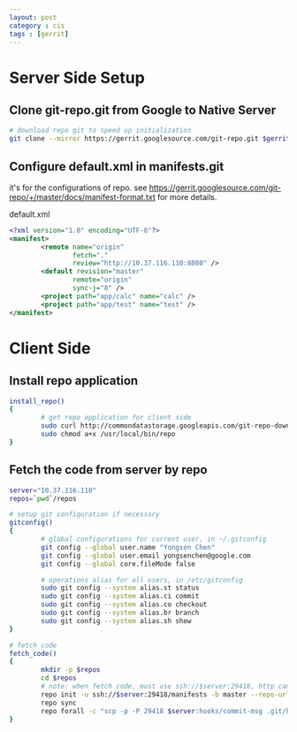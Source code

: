 ```yaml
---
layout: post
category : cis
tags : [gerrit]
---
```


# Server Side Setup

## Clone git-repo.git from Google to Native Server

```sh
# download repo git to speed up initialization
git clone --mirror https://gerrit.googlesource.com/git-repo.git $gerrit/git/git-repo.git
```

## Configure default.xml in manifests.git

it's for the configurations of repo.
see https://gerrit.googlesource.com/git-repo/+/master/docs/manifest-format.txt for more details.

default.xml

```xml
<?xml version="1.0" encoding="UTF-8"?>
<manifest>
        <remote name="origin"
                fetch="."
                review="http://10.37.116.110:8080" />
        <default revision="master"
                remote="origin"
                sync-j="8" />
        <project path="app/calc" name="calc" />
        <project path="app/test" name="test" />
</manifest>
```

# Client Side

## Install repo application

```sh
install_repo()
{
        # get repo application for client side
        sudo curl http://commondatastorage.googleapis.com/git-repo-downloads/repo > /usr/local/bin/repo
        sudo chmod a+x /usr/local/bin/repo
}
```

## Fetch the code from server by repo

```sh
server="10.37.116.110"
repos=`pwd`/repos

# setup git configuration if necessary
gitconfig()
{
        # global configurations for current user, in ~/.gitconfig
        git config --global user.name "Yongsen Chen"
        git config --global user.email yongsenchen@google.com
        git config --global core.fileMode false

        # operations alias for all users, in /etc/gitconfig
        sudo git config --system alias.st status
        sudo git config --system alias.ci commit
        sudo git config --system alias.co checkout
        sudo git config --system alias.br branch
        sudo git config --system alias.sh show
}

# fetch code
fetch_code()
{
        mkdir -p $repos
        cd $repos
        # note: when fetch code, must use ssh://$server:29418, http can't work
        repo init -u ssh://$server:29418/manifests -b master --repo-url=ssh://$server:29418/git-repo.git
        repo sync
        repo forall -c "scp -p -P 29418 $server:hooks/commit-msg .git/hooks/"
}
```

